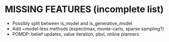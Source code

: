 MISSING FEATURES (incomplete list)
==================================

- Possibly split between is_model and is_generative_model
- Add ~model-less methods (expectimax, monte-carlo, sparse sampling?)
- POMDP: belief updates, value iteration, pbvi, online planners

